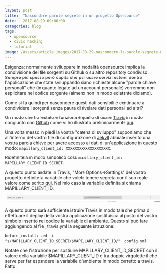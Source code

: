```yaml
---
layout: post
title:  "Nascondere parole segrete in un progetto Opensource"
date:   2017-08-29 09:00:00
categories: blog
tags:
  - opensource
  - civic hacking
  - tutorial
image: /assets/article_images/2017-08-29-nascondere-le-parole-segrete-nei-vostri-progetti/1.jpeg
---
```


Esigenza: normalmente sviluppare in modalità opensource implica la condivisione dei file sorgenti su Github o su altro repository condiviso. Sempre più spesso però capita che per usare servizi esterni dentro l'applicazione che state sviluppando siano richieste alcune "parole chiave personali" che (in quanto legate ad un account personale) vorremmo non esplicitare nel codice sorgente (almeno non in modo eclatante diciamo).

Come si fa quindi per nascondere questi dati sensibili e continuare a condividere i sorgenti senza paura di rivelare dati personali ad altri?

Un modo che ho testato e funziona è quello di usare [Travis](www.travis.org) in modo congiunto con [Github](www.github.com) come vi ho illustrato preliminarmente [qui](http://iltempe.github.io/blog/2017/08/27/Organizzare-una-serata-con.html).

Una volta messo in piedi la vostra "catena di sviluppo" supponiamo che all'interno del vostro file di configurazione di [Jekyll](https://jekyllrb.com/) abbiate inserito una vostra parola chiave per avere accesso ai dati di un'applicazione in questo modo: `mapillary_client_id: XXXXXXXXXXXXXXXXXXXX`.

Ridefinitela in modo simbolico così: `mapillary_client_id: MAPILLARY_CLIENT_ID_SECRET`.

A questo punto andate in Travis, "More Options->Settings" del vostro progetto definite la variabile che volete tenere segreta con il suo reale valore come scritto [qui](https://docs.travis-ci.com/user/environment-variables/#Defining-Variables-in-Repository-Settings). Nel mio caso la variabile definita si chiama MAPILLARY_CLIENT_ID.

![](/assets/article_images/2017-08-29-nascondere-le-parole-segrete-nei-vostri-progetti/2.png)

A questo punto sarà sufficiente istruire Travis in modo tale che prima di effettuare il deploy della vostra applicazione sostituisca al posto del vostro simbolo inserito nel codice la variabile di ambiente. Questo si può fare aggiungendo al file _travis.yml la seguente istruzione:

`before_install: sed -i "s/MAPILLARY_CLIENT_ID_SECRET/$MAPILLARY_CLIENT_ID/" _config.yml`

Notate che l'istruzione per sostiuire MAPILLARY_CLIENT_ID_SECRET con il valore della variabile $MAPILLARY_CLIENT_ID è tra doppie virgolette il che serve per far espandere la variabile d'ambiente in modo corretto a travis. Fatto.



